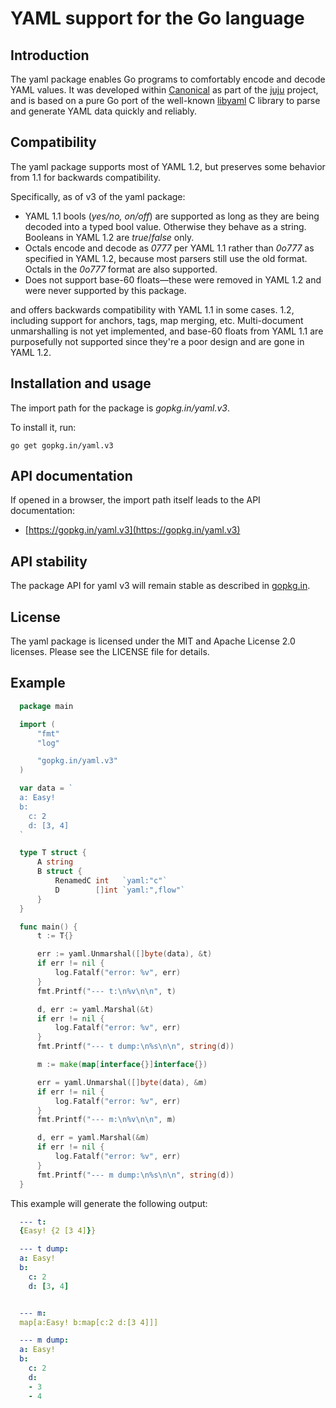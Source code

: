 # YAML support for the Go language

## Introduction

The yaml package enables Go programs to comfortably encode and decode YAML
values. It was developed within [Canonical](https://www.canonical.com) as
part of the [juju](https://juju.ubuntu.com) project, and is based on a
pure Go port of the well-known [libyaml](http://pyyaml.org/wiki/LibYAML)
C library to parse and generate YAML data quickly and reliably.

## Compatibility

The yaml package supports most of YAML 1.2, but preserves some behavior
from 1.1 for backwards compatibility.

Specifically, as of v3 of the yaml package:

- YAML 1.1 bools (_yes/no, on/off_) are supported as long as they are being
  decoded into a typed bool value. Otherwise they behave as a string. Booleans
  in YAML 1.2 are _true_/_false_ only.
- Octals encode and decode as _0777_ per YAML 1.1 rather than _0o777_
  as specified in YAML 1.2, because most parsers still use the old format.
  Octals in the _0o777_ format are also supported.
- Does not support base-60 floats—these were removed in YAML 1.2 and were
  never supported by this package.

and offers backwards
compatibility with YAML 1.1 in some cases.
1.2, including support for
anchors, tags, map merging, etc. Multi-document unmarshalling is not yet
implemented, and base-60 floats from YAML 1.1 are purposefully not
supported since they're a poor design and are gone in YAML 1.2.

## Installation and usage

The import path for the package is _gopkg.in/yaml.v3_.

To install it, run:

    go get gopkg.in/yaml.v3

## API documentation

If opened in a browser, the import path itself leads to the API documentation:

- [https://gopkg.in/yaml.v3](https://gopkg.in/yaml.v3)

## API stability

The package API for yaml v3 will remain stable as described in [gopkg.in](https://gopkg.in).

## License

The yaml package is licensed under the MIT and Apache License 2.0 licenses.
Please see the LICENSE file for details.

## Example

```go
  package main

  import (
      "fmt"
      "log"

      "gopkg.in/yaml.v3"
  )

  var data = `
  a: Easy!
  b:
    c: 2
    d: [3, 4]
  `

  type T struct {
      A string
      B struct {
          RenamedC int   `yaml:"c"`
          D        []int `yaml:",flow"`
      }
  }

  func main() {
      t := T{}

      err := yaml.Unmarshal([]byte(data), &t)
      if err != nil {
          log.Fatalf("error: %v", err)
      }
      fmt.Printf("--- t:\n%v\n\n", t)

      d, err := yaml.Marshal(&t)
      if err != nil {
          log.Fatalf("error: %v", err)
      }
      fmt.Printf("--- t dump:\n%s\n\n", string(d))

      m := make(map[interface{}]interface{})

      err = yaml.Unmarshal([]byte(data), &m)
      if err != nil {
          log.Fatalf("error: %v", err)
      }
      fmt.Printf("--- m:\n%v\n\n", m)

      d, err = yaml.Marshal(&m)
      if err != nil {
          log.Fatalf("error: %v", err)
      }
      fmt.Printf("--- m dump:\n%s\n\n", string(d))
  }
```

This example will generate the following output:

```yaml
  --- t:
  {Easy! {2 [3 4]}}

  --- t dump:
  a: Easy!
  b:
    c: 2
    d: [3, 4]


  --- m:
  map[a:Easy! b:map[c:2 d:[3 4]]]

  --- m dump:
  a: Easy!
  b:
    c: 2
    d:
    - 3
    - 4
```

